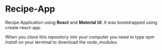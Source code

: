# Recipe-App

Recipe Application using **React** and **Material UI**.
It was bootstrapped using create-react-app.

When you clone this repository into your computer you need
to type _npm install_ on your terminal to download the _node_modules_.
